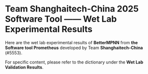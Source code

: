 # Team Shanghaitech-China 2025 Software Tool —— Wet Lab Experimental Results

Here are the wet lab experimental results of **BetterMPNN** from **the Software tool Prometheus** developed by Team **Shanghaitech-China** (#5553).

For specific content, please refer to the dictionary under the **Wet Lab Validation Results**.
